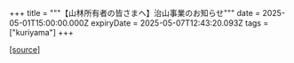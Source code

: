 +++
title = """【山林所有者の皆さまへ】治山事業のお知らせ"""
date = 2025-05-01T15:00:00.000Z
expiryDate = 2025-05-07T12:43:20.093Z
tags = ["kuriyama"]
+++


[[source]](https://www.town.kuriyama.hokkaido.jp/soshiki/50/31653.html)
